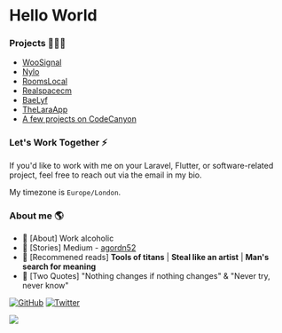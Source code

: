 <img src="https://lh3.googleusercontent.com/S66JOZ445_qwQFK5DUL5V6I1WBt6cRa_7tU-637aBuMKdjjcCiJoFir-sTkijw7QM62XSF_uDcU6C_0Z1Bd5rIQXvRIbpk5vDF49NdIAcaXVPlCtQ1r4F0HdHVeYDwU2DPWtFXlumEhuuyM8UlZrrWA3TcU-fMn6iDuIPZiwE8MsUTGIswzoNw-8L70cLtj-ZXpvlLZSbeX76iOr-Eeiui-dvs7NDHsTs60V3p-S6bn-tAVcOzTy4IZbaYt7Nm2rqFUK5Jqs5jA6anfVeq3MvlnUUVkIucRiXBHAmpcU07XPpulj56I4DJKyX475LJjbzDfHBXD7irOEqZDu7kB8O3RuF1pZfdbvOLAXgug8o_9-sIwhGq_46xOm-cZHZgaUml0tOoNbcBZfSMNACZEO0ejmDTDoEvaQ6sd4HdGI5OReWWOEq8LAprntQyRdCnJIc4-u_nxum9jlWRpnaPd5SuR9ktIZzmajYKv1G9SCWt7InCU2DAoQIfLwbWUenzPpvu0-bgxZngN8JCZIwXXFtX2YIThOQBZKsv0qVxTZMGuneb6s_hx71LsdOuf9u0Hx5F9KhytArka2TyPbuQ3TA02cw17QxiGdsZ3EF0d2Yf0J88SBe4DyA4WbT9BNEgYdzfNS7SkQMNDBW9dYGd28jvl-eEMiCJqfsjgaczchXNfK9Kv7Fzda3AvICVCxyfSWfy_uJm9tDQBlQnO1CqxfgICR=w1920-h552-no?authuser=0" alt="">

# Hello World

### Projects 👨🏾‍💻
- [WooSignal](https://woosignal.com)
- [Nylo](https://nylo.dev)
- [RoomsLocal](https://roomslocal.co.uk)
- [Realspacecm](https://realspacecm.com)
- [BaeLyf](https://apps.apple.com/th/app/baelyf-fashion-clothing/id1603535961)
- [TheLaraApp](https://thelara.app)
- [A few projects on CodeCanyon](https://codecanyon.net/user/agordn/portfolio)

### Let's Work Together ⚡️

If you'd like to work with me on your Laravel, Flutter, or software-related project, feel free to reach out via the email in my bio.

My timezone is `Europe/London`.

### About me 🌎 

- 🎒 [About] Work alcoholic
- 🌱 [Stories] Medium - [agordn52](https://medium.com/@agordn52)
- 📖 [Recommened reads] **Tools of titans** | **Steal like an artist** | **Man's search for meaning**
- 🔭 [Two Quotes] "Nothing changes if nothing changes" & "Never try, never know"

<p align="left">
	<a href="https://github.com/agordn52"><img src="https://img.shields.io/github/followers/agordn52.svg?label=GitHub&style=social" alt="GitHub"></a>
	<a href="https://twitter.com/anthonygordn"><img src="https://img.shields.io/twitter/follow/anthonygordn?label=Twitter&style=social" alt="Twitter"></a>
</p>

![](https://komarev.com/ghpvc/?username=agordn52&color=blue&style=flat-square)
